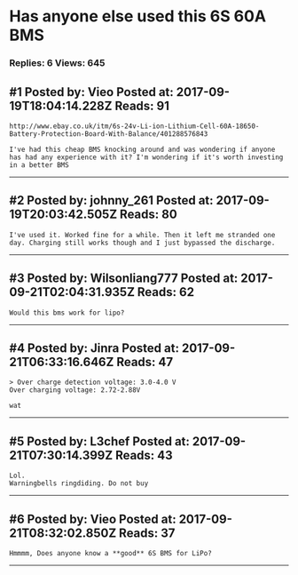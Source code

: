 # Has anyone else used this 6S 60A BMS

### Replies: 6 Views: 645

## \#1 Posted by: Vieo Posted at: 2017-09-19T18:04:14.228Z Reads: 91

```
http://www.ebay.co.uk/itm/6s-24v-Li-ion-Lithium-Cell-60A-18650-Battery-Protection-Board-With-Balance/401288576843

I've had this cheap BMS knocking around and was wondering if anyone has had any experience with it? I'm wondering if it's worth investing in a better BMS
```

---
## \#2 Posted by: johnny_261 Posted at: 2017-09-19T20:03:42.505Z Reads: 80

```
I've used it. Worked fine for a while. Then it left me stranded one day. Charging still works though and I just bypassed the discharge.
```

---
## \#3 Posted by: Wilsonliang777 Posted at: 2017-09-21T02:04:31.935Z Reads: 62

```
Would this bms work for lipo?
```

---
## \#4 Posted by: Jinra Posted at: 2017-09-21T06:33:16.646Z Reads: 47

```
> Over charge detection voltage: 3.0-4.0 V
Over charging voltage: 2.72-2.88V

wat
```

---
## \#5 Posted by: L3chef Posted at: 2017-09-21T07:30:14.399Z Reads: 43

```
Lol.
Warningbells ringdiding. Do not buy
```

---
## \#6 Posted by: Vieo Posted at: 2017-09-21T08:32:02.850Z Reads: 37

```
Hmmmm, Does anyone know a **good** 6S BMS for LiPo?
```

---
